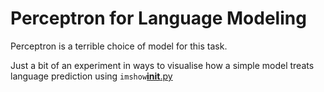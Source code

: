 # Perceptron for Language Modeling

Perceptron is a terrible choice of model for this task.

Just a bit of an experiment in ways to visualise how a simple model
treats language prediction using `imshow`[__init__.py](../__init__.py)